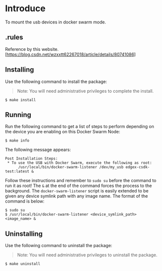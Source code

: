 # Introduce

To mount the usb devices in docker swarm mode.

## .rules

Reference by this website. [https://blog.csdn.net/wzxxtt62267018/article/details/80741086]

## Installing

Use the following command to install the package:

> Note: You will need administrative privileges to complete the install.

    $ make install

## Running

Run the following command to get a list of steps to perform depending on the device you are enabling on this Docker Swarm Node:

    $ make info

The following message appears:

    Post Installation Steps:
     * To use the USB with Docker Swarm, execute the following as root:
          /usr/local/bin/docker-swarm-listener /dev/my_usb edgex-csdk-test:latest &

Follow these instructions and remember to `sudo su` before the command to run it as root! The `&` at the end of the command forces the process to the background. The `docker-swarm-listener` script is easily extended to be given any device symlink path with any image name. The format of the command is below:

    $ sudo su
    $ /usr/local/bin/docker-swarm-listener <device_symlink_path> <image_name> &

## Uninstalling

Use the following command to uninstall the package:

> Note: You will need administrative privileges to uninstall the package.

    $ make uninstall

